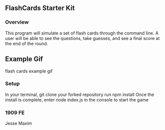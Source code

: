 ## FlashCards Starter Kit
### Overview
This program will simulate a set of flash cards through the command line. A user will be able to see the questions, take guesses, and see a final score at the end of the round.

## Example Gif

flash cards example gif

### Setup

In your terminal, git clone your forked repository
run npm install
Once the install is complete, enter node index.js in the console to start the game

### 1909 FE 
Jesse Maxim
